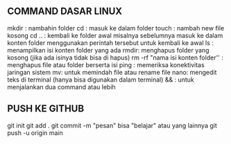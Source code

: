 ## COMMAND DASAR LINUX
mkdir : nambahin folder
cd : masuk ke dalam folder
touch : nambah new file kosong
cd .. : kembali ke folder awal misalnya sebelumnya masuk ke dalam konten folder menggunakan perintah tersebut untuk kembali ke awal
ls : menampilkan isi konten folder yang ada
rmdir: menghapus folder yang kosong (jika ada isinya tidak bisa di hapus)
rm -rf "nama isi konten folder'' : menghapus file atau folder berserta isi
ping : memeriksa konektivitas jaringan sistem
mv: untuk memindah file atau rename file
nano: mengedit teks di terminal (hanya bisa digunakan dalam terminal)
&& : untuk menjalankan dua command atau lebih

## PUSH KE GITHUB
git init
git add .
git commit -m "pesan" bisa "belajar" atau yang lainnya 
git push -u origin main 
